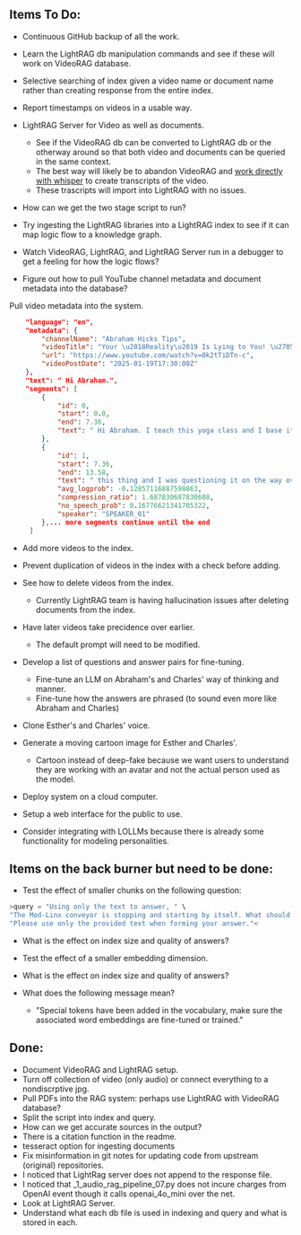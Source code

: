 ## Items To Do:
- Continuous GitHub backup of all the work.  

- Learn the LightRAG db manipulation commands and see if these will work on VideoRAG database.   

- Selective searching of index given a video name or document name rather than creating response from the entire index.  

- Report timestamps on videos in a usable way.  

- LightRAG Server for Video as well as documents.  
  - See if the VideoRAG db can be converted to LightRAG db or the otherway around so that both video and documents can be queried in the same context.
  - The best way will likely be to abandon VideoRAG and [work directly with whisper](https://github.com/johnshearing/scrape_yt_mk_transcripts) to create transcripts of the video.  
  - These trascripts will import into LightRAG with no issues.  

- How can we get the two stage script to run?

- Try ingesting the LightRAG libraries into a LightRAG index to see if it can map logic flow to a knowledge graph.

- Watch VideoRAG, LightRAG, and LightRAG Server run in a debugger to get a feeling for how the logic flows?

- Figure out how to pull YouTube channel metadata and document metadata into the database?

Pull video metadata into the system.
```json
    "language": "en",
    "metadata": {
        "channelName": "Abraham Hicks Tips",
        "videoTitle": "Your \u2018Reality\u2019 Is Lying to You! \u2705 Abraham Hicks 2025",
        "url": "https://www.youtube.com/watch?v=0k2tTiDTn-c",
        "videoPostDate": "2025-01-19T17:30:00Z"
    },
    "text": " Hi Abraham.",
    "segments": [
        {
            "id": 0,
            "start": 0.0,
            "end": 7.36,
            "text": " Hi Abraham. I teach this yoga class and I base it on law of attraction and I say"
        },
        {
            "id": 1,
            "start": 7.36,
            "end": 13.58,
            "text": " this thing and I was questioning it on the way over here. I say if we really did",
            "avg_logprob": -0.12857116887598863,
            "compression_ratio": 1.687830687830688,
            "no_speech_prob": 0.16776621341705322,
            "speaker": "SPEAKER_01"
        },... more segments continue until the end
     ]
```
    
- Add more videos to the index.  

- Prevent duplication of videos in the index with a check before adding.  

- See how to delete videos from the index.  
  - Currently LightRAG team is having hallucination issues after deleting documents from the index.

- Have later videos take precidence over earlier.  
  - The default prompt will need to be modified.  

- Develop a list of questions and answer pairs for fine-tuning.
  - Fine-tune an LLM on Abraham's and Charles' way of thinking and manner.
  - Fine-tune how the answers are phrased (to sound even more like Abraham and Charles)

- Clone Esther's and Charles' voice.

- Generate a moving cartoon image for Esther and Charles'.  
  - Cartoon instead of deep-fake because we want users to understand they are working with an avatar and not the actual person used as the model.  

- Deploy system on a cloud computer.  

- Setup a web interface for the public to use.  

- Consider integrating with LOLLMs because there is already some functionality for modeling personalities.

## Items on the back burner but need to be done:
- Test the effect of smaller chunks on the following question:

```python
>query = "Using only the text to answer, " \
"The Mod-Linx conveyor is stopping and starting by itself. What should I do? , "\
"Please use only the provided text when forming your answer."<
```

- What is the effect on index size and quality of answers?
  
- Test the effect of a smaller embedding dimension.
  
- What is the effect on index size and quality of answers?

- What does the following message mean?  
  - "Special tokens have been added in the vocabulary, make sure the associated word embeddings are fine-tuned or trained."  

## Done:
- Document VideoRAG and LightRAG setup.  
- Turn off collection of video (only audio) or connect everything to a nondiscrptive jpg.  
- Pull PDFs into the RAG system: perhaps use LightRAG with VideoRAG database? 
- Split the script into index and query.  
- How can we get accurate sources in the output?  
- There is a citation function in the readme.  
- tesseract option for ingesting documents   
- Fix misinformation in git notes for updating code from upstream (original) repositories.  
- I noticed that LightRag server does not append to the response file.  
- I noticed that _1_audio_rag_pipeline_07.py does not incure charges from OpenAI event though it calls openai_4o_mini over the net.  
- Look at LightRAG Server.  
- Understand what each db file is used in indexing and query and what is stored in each.


